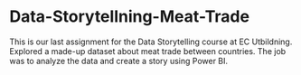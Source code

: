 # Data-Storytellning-Meat-Trade

This is our last assignment for the Data Storytelling course at EC Utbildning. Explored a made-up dataset about meat trade between countries. The job was to analyze the data and create a story using Power BI.
